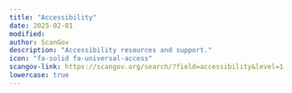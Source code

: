 ```yaml
---
title: "Accessibility"
date: 2025-02-01
modified: 
author: ScanGov
description: "Accessibility resources and support."
icon: "fa-solid fa-universal-access"
scangov-link: https://scangov.org/search/?field=accessibility&level=1
lowercase: true
---
```


